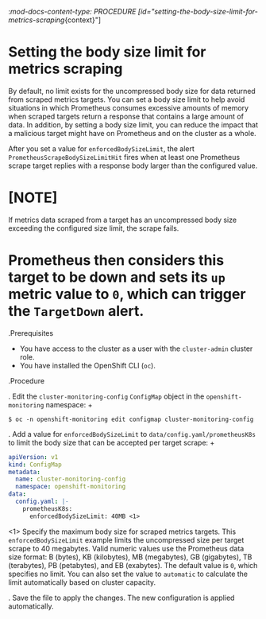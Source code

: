 :_mod-docs-content-type: PROCEDURE
[id="setting-the-body-size-limit-for-metrics-scraping_{context}"]
# Setting the body size limit for metrics scraping

By default, no limit exists for the uncompressed body size for data returned from scraped metrics targets.
You can set a body size limit to help avoid situations in which Prometheus consumes excessive amounts of memory when scraped targets return a response that contains a large amount of data.
In addition, by setting a body size limit, you can reduce the impact that a malicious target might have on Prometheus and on the cluster as a whole.

After you set a value for `enforcedBodySizeLimit`, the alert `PrometheusScrapeBodySizeLimitHit` fires when at least one Prometheus scrape target replies with a response body larger than the configured value.

# [NOTE]
If metrics data scraped from a target has an uncompressed body size exceeding the configured size limit, the scrape fails.
# Prometheus then considers this target to be down and sets its `up` metric value to `0`, which can trigger the `TargetDown` alert.

.Prerequisites

* You have access to the cluster as a user with the `cluster-admin` cluster role.
* You have installed the OpenShift CLI (`oc`).

.Procedure

. Edit the `cluster-monitoring-config` `ConfigMap` object in the `openshift-monitoring` namespace:
+

```terminal
$ oc -n openshift-monitoring edit configmap cluster-monitoring-config

```

. Add a value for `enforcedBodySizeLimit` to `data/config.yaml/prometheusK8s` to limit the body size that can be accepted per target scrape:
+

```yaml
apiVersion: v1
kind: ConfigMap
metadata:
  name: cluster-monitoring-config
  namespace: openshift-monitoring
data:
  config.yaml: |-
    prometheusK8s:
      enforcedBodySizeLimit: 40MB <1>

```
<1> Specify the maximum body size for scraped metrics targets.
This `enforcedBodySizeLimit` example limits the uncompressed size per target scrape to 40 megabytes.
Valid numeric values use the Prometheus data size format: B (bytes), KB (kilobytes), MB (megabytes), GB (gigabytes), TB (terabytes), PB (petabytes), and EB (exabytes).
The default value is `0`, which specifies no limit.
You can also set the value to `automatic` to calculate the limit automatically based on cluster capacity.

. Save the file to apply the changes. The new configuration is applied automatically.

